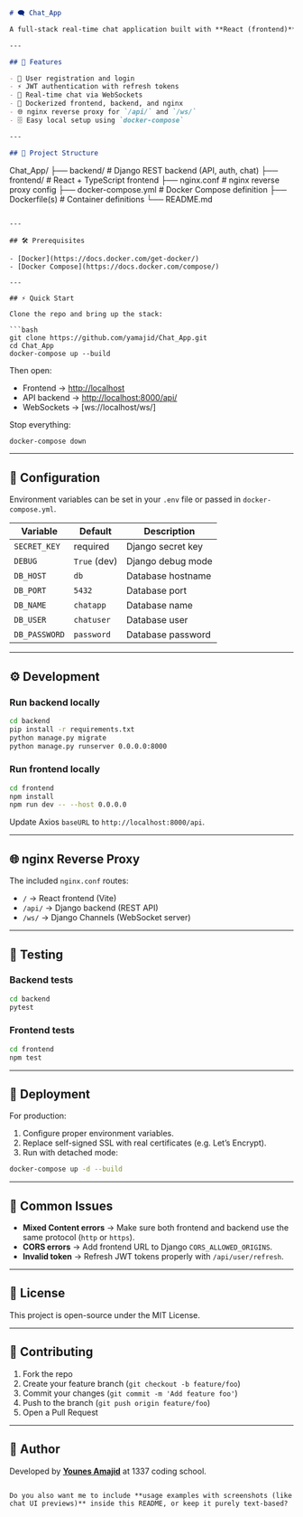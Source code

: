 

```markdown
# 🗨️ Chat_App

A full-stack real-time chat application built with **React (frontend)**, **Django/DRF (backend)**, and **nginx** for reverse proxying. The project is fully containerized with **Docker Compose** for easy development and deployment.

---

## 🚀 Features

- 🔐 User registration and login  
- ⚡ JWT authentication with refresh tokens  
- 💬 Real-time chat via WebSockets  
- 🐳 Dockerized frontend, backend, and nginx  
- 🌐 nginx reverse proxy for `/api/` and `/ws/`  
- 🗄️ Easy local setup using `docker-compose`  

---

## 📂 Project Structure

```

Chat\_App/
├── backend/            # Django REST backend (API, auth, chat)
├── frontend/           # React + TypeScript frontend
├── nginx.conf          # nginx reverse proxy config
├── docker-compose.yml  # Docker Compose definition
├── Dockerfile(s)       # Container definitions
└── README.md

````

---

## 🛠️ Prerequisites

- [Docker](https://docs.docker.com/get-docker/)  
- [Docker Compose](https://docs.docker.com/compose/)  

---

## ⚡ Quick Start

Clone the repo and bring up the stack:

```bash
git clone https://github.com/yamajid/Chat_App.git
cd Chat_App
docker-compose up --build
````

Then open:

* Frontend → [http://localhost](http://localhost)
* API backend → [http://localhost:8000/api/](http://localhost:8000/api/)
* WebSockets → \[ws\://localhost/ws/]

Stop everything:

```bash
docker-compose down
```

---

## 🔧 Configuration

Environment variables can be set in your `.env` file or passed in `docker-compose.yml`.

| Variable      | Default      | Description       |
| ------------- | ------------ | ----------------- |
| `SECRET_KEY`  | required     | Django secret key |
| `DEBUG`       | `True` (dev) | Django debug mode |
| `DB_HOST`     | `db`         | Database hostname |
| `DB_PORT`     | `5432`       | Database port     |
| `DB_NAME`     | `chatapp`    | Database name     |
| `DB_USER`     | `chatuser`   | Database user     |
| `DB_PASSWORD` | `password`   | Database password |

---

## ⚙️ Development

### Run backend locally

```bash
cd backend
pip install -r requirements.txt
python manage.py migrate
python manage.py runserver 0.0.0.0:8000
```

### Run frontend locally

```bash
cd frontend
npm install
npm run dev -- --host 0.0.0.0
```

Update Axios `baseURL` to `http://localhost:8000/api`.

---

## 🌐 nginx Reverse Proxy

The included `nginx.conf` routes:

* `/` → React frontend (Vite)
* `/api/` → Django backend (REST API)
* `/ws/` → Django Channels (WebSocket server)

---

## 🧪 Testing

### Backend tests

```bash
cd backend
pytest
```

### Frontend tests

```bash
cd frontend
npm test
```

---

## 🐳 Deployment

For production:

1. Configure proper environment variables.
2. Replace self-signed SSL with real certificates (e.g. Let’s Encrypt).
3. Run with detached mode:

```bash
docker-compose up -d --build
```

---

## 🚧 Common Issues

* **Mixed Content errors** → Make sure both frontend and backend use the same protocol (`http` or `https`).
* **CORS errors** → Add frontend URL to Django `CORS_ALLOWED_ORIGINS`.
* **Invalid token** → Refresh JWT tokens properly with `/api/user/refresh`.

---

## 📜 License

This project is open-source under the MIT License.

---

## 🤝 Contributing

1. Fork the repo
2. Create your feature branch (`git checkout -b feature/foo`)
3. Commit your changes (`git commit -m 'Add feature foo'`)
4. Push to the branch (`git push origin feature/foo`)
5. Open a Pull Request

---

## 👤 Author

Developed by **[Younes Amajid](https://github.com/yamajid)** at 1337 coding school.

```

Do you also want me to include **usage examples with screenshots (like chat UI previews)** inside this README, or keep it purely text-based?
```
